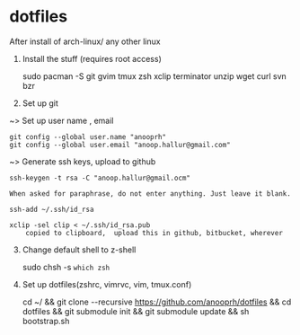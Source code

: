 dotfiles
========

After install of arch-linux/ any other linux

1. Install the stuff (requires root access)


	sudo pacman -S git gvim tmux zsh xclip terminator unzip wget curl svn bzr    

2. Set up git

~> Set up user name , email

	git config --global user.name "anooprh"
	git config --global user.email "anoop.hallur@gmail.com"
	
~> Generate ssh keys, upload to github

	ssh-keygen -t rsa -C "anoop.hallur@gmail.ocm"
	
	When asked for paraphrase, do not enter anything. Just leave it blank.
	
	ssh-add ~/.ssh/id_rsa

	xclip -sel clip < ~/.ssh/id_rsa.pub  
		copied to clipboard,  upload this in github, bitbucket, wherever

3. Change default shell to z-shell

	sudo chsh -s `which zsh`

4. Set up dotfiles(zshrc, vimrvc, vim, tmux.conf)


	cd ~/ && git clone --recursive https://github.com/anooprh/dotfiles && cd dotfiles &&  git submodule init && git submodule update && sh bootstrap.sh

